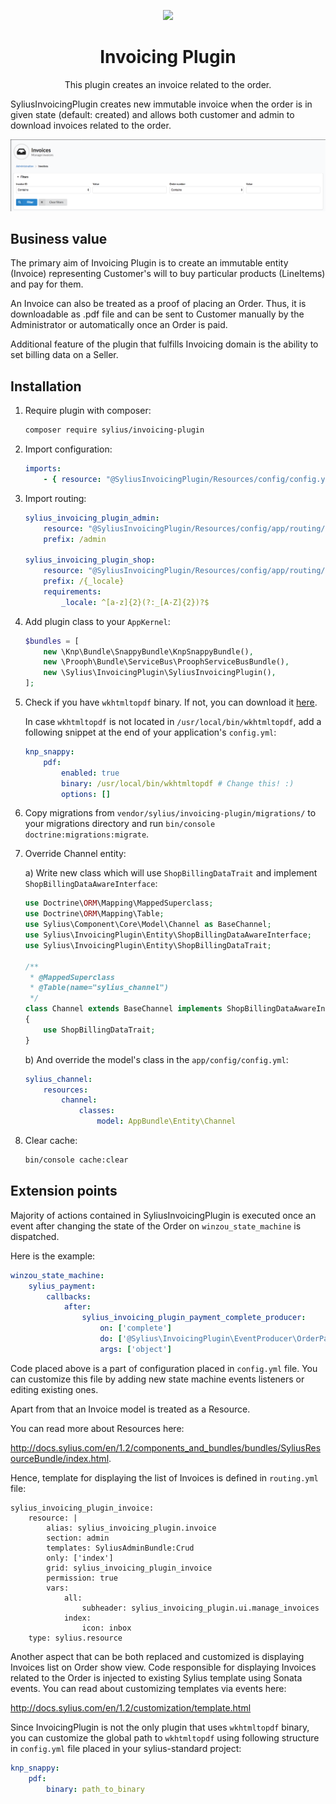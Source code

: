 <p align="center">
    <a href="https://sylius.com" target="_blank">
        <img src="https://demo.sylius.com/assets/shop/img/logo.png" />
    </a>
</p>

<h1 align="center">Invoicing Plugin</h1>

<p align="center">This plugin creates an invoice related to the order.</p>

SyliusInvoicingPlugin creates new immutable invoice when the order is in given state (default: created) and allows
both customer and admin to download invoices related to the order.

![Screenshot showing invoice browsing page in administration panel](docs/screenshot.png)

## Business value

The primary aim of Invoicing Plugin is to create an immutable entity (Invoice) representing Customer's will to buy 
particular products (LineItems) and pay for them.

An Invoice can also be treated as a proof of placing an Order. Thus, it is downloadable as .pdf file and can be sent to 
Customer manually by the Administrator or automatically once an Order is paid.

Additional feature of the plugin that fulfills Invoicing domain is the ability to set billing data on a Seller.

## Installation

1. Require plugin with composer:

    ```bash
    composer require sylius/invoicing-plugin
    ```

2. Import configuration:

    ```yaml
    imports:
        - { resource: "@SyliusInvoicingPlugin/Resources/config/config.yml" }
    ```

3. Import routing:

    ```yaml
    sylius_invoicing_plugin_admin:
        resource: "@SyliusInvoicingPlugin/Resources/config/app/routing/admin_invoicing.yml"
        prefix: /admin
    
    sylius_invoicing_plugin_shop:
        resource: "@SyliusInvoicingPlugin/Resources/config/app/routing/shop_invoicing.yml"
        prefix: /{_locale}
        requirements:
            _locale: ^[a-z]{2}(?:_[A-Z]{2})?$
    ```

4. Add plugin class to your `AppKernel`:

    ```php
    $bundles = [
        new \Knp\Bundle\SnappyBundle\KnpSnappyBundle(),
        new \Prooph\Bundle\ServiceBus\ProophServiceBusBundle(),
        new \Sylius\InvoicingPlugin\SyliusInvoicingPlugin(),
    ];
    ```

5. Check if you have `wkhtmltopdf` binary. If not, you can download it [here](https://wkhtmltopdf.org/downloads.html).

    In case `wkhtmltopdf` is not located in `/usr/local/bin/wkhtmltopdf`, add a following snippet at the end of your application's `config.yml`:
    
    ```yaml
    knp_snappy:
        pdf:
            enabled: true
            binary: /usr/local/bin/wkhtmltopdf # Change this! :)
            options: []
    ```   

6. Copy migrations from `vendor/sylius/invoicing-plugin/migrations/` to your migrations directory and run `bin/console doctrine:migrations:migrate`.

7. Override Channel entity:

    a) Write new class which will use `ShopBillingDataTrait` and implement `ShopBillingDataAwareInterface`:

    ```php
    use Doctrine\ORM\Mapping\MappedSuperclass;
    use Doctrine\ORM\Mapping\Table;
    use Sylius\Component\Core\Model\Channel as BaseChannel;
    use Sylius\InvoicingPlugin\Entity\ShopBillingDataAwareInterface;
    use Sylius\InvoicingPlugin\Entity\ShopBillingDataTrait;
    
    /**
     * @MappedSuperclass
     * @Table(name="sylius_channel")
     */
    class Channel extends BaseChannel implements ShopBillingDataAwareInterface
    {
        use ShopBillingDataTrait;
    }
    
    ```

    b) And override the model's class in the `app/config/config.yml`:

    ```yaml
    sylius_channel:
        resources:
            channel:
                classes:
                    model: AppBundle\Entity\Channel
    ```

8. Clear cache:

    ```bash
    bin/console cache:clear
    ```

## Extension points

Majority of actions contained in SyliusInvoicingPlugin is executed once an event after changing the state of
the Order on `winzou_state_machine` is dispatched.

Here is the example:

```yaml
winzou_state_machine:
    sylius_payment:
        callbacks:
            after:
                sylius_invoicing_plugin_payment_complete_producer:
                    on: ['complete']
                    do: ['@Sylius\InvoicingPlugin\EventProducer\OrderPaymentPaidProducer', '__invoke']
                    args: ['object']
```

Code placed above is a part of configuration placed in `config.yml` file.
You can customize this file by adding new state machine events listeners or editing existing ones.

Apart from that an Invoice model is treated as a Resource.

You can read more about Resources here:

<http://docs.sylius.com/en/1.2/components_and_bundles/bundles/SyliusResourceBundle/index.html>.

Hence, template for displaying the list of Invoices is defined in `routing.yml` file:

```
sylius_invoicing_plugin_invoice:
    resource: |
        alias: sylius_invoicing_plugin.invoice
        section: admin
        templates: SyliusAdminBundle:Crud
        only: ['index']
        grid: sylius_invoicing_plugin_invoice
        permission: true
        vars:
            all:
                subheader: sylius_invoicing_plugin.ui.manage_invoices
            index:
                icon: inbox
    type: sylius.resource
```

Another aspect that can be both replaced and customized is displaying Invoices list on Order show view.
Code responsible for displaying Invoices related to the Order is injected to existing Sylius template using
Sonata events. You can read about customizing templates via events here:

<http://docs.sylius.com/en/1.2/customization/template.html>

Since InvoicingPlugin is not the only plugin that uses `wkhtmltopdf` binary, 
you can customize the global path to `wkhtmltopdf` using following structure in `config.yml` file placed in your 
sylius-standard project:

```yaml
knp_snappy:
    pdf:
        binary: path_to_binary
```
